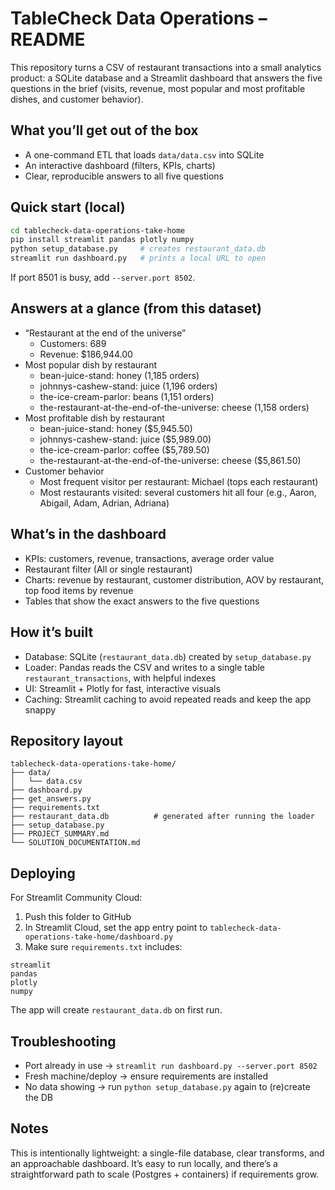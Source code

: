 # TableCheck Data Operations – README

This repository turns a CSV of restaurant transactions into a small analytics product: a SQLite database and a Streamlit dashboard that answers the five questions in the brief (visits, revenue, most popular and most profitable dishes, and customer behavior).

## What you’ll get out of the box
- A one-command ETL that loads `data/data.csv` into SQLite
- An interactive dashboard (filters, KPIs, charts)
- Clear, reproducible answers to all five questions

## Quick start (local)
```bash
cd tablecheck-data-operations-take-home
pip install streamlit pandas plotly numpy
python setup_database.py     # creates restaurant_data.db
streamlit run dashboard.py   # prints a local URL to open
```
If port 8501 is busy, add `--server.port 8502`.

## Answers at a glance (from this dataset)
- “Restaurant at the end of the universe”
  - Customers: 689
  - Revenue: $186,944.00
- Most popular dish by restaurant
  - bean-juice-stand: honey (1,185 orders)
  - johnnys-cashew-stand: juice (1,196 orders)
  - the-ice-cream-parlor: beans (1,151 orders)
  - the-restaurant-at-the-end-of-the-universe: cheese (1,158 orders)
- Most profitable dish by restaurant
  - bean-juice-stand: honey ($5,945.50)
  - johnnys-cashew-stand: juice ($5,989.00)
  - the-ice-cream-parlor: coffee ($5,789.50)
  - the-restaurant-at-the-end-of-the-universe: cheese ($5,861.50)
- Customer behavior
  - Most frequent visitor per restaurant: Michael (tops each restaurant)
  - Most restaurants visited: several customers hit all four (e.g., Aaron, Abigail, Adam, Adrian, Adriana)

## What’s in the dashboard
- KPIs: customers, revenue, transactions, average order value
- Restaurant filter (All or single restaurant)
- Charts: revenue by restaurant, customer distribution, AOV by restaurant, top food items by revenue
- Tables that show the exact answers to the five questions

## How it’s built
- Database: SQLite (`restaurant_data.db`) created by `setup_database.py`
- Loader: Pandas reads the CSV and writes to a single table `restaurant_transactions`, with helpful indexes
- UI: Streamlit + Plotly for fast, interactive visuals
- Caching: Streamlit caching to avoid repeated reads and keep the app snappy

## Repository layout
```
tablecheck-data-operations-take-home/
├── data/
│   └── data.csv
├── dashboard.py
├── get_answers.py
├── requirements.txt
├── restaurant_data.db          # generated after running the loader
├── setup_database.py
├── PROJECT_SUMMARY.md
└── SOLUTION_DOCUMENTATION.md
```

## Deploying
For Streamlit Community Cloud:
1) Push this folder to GitHub
2) In Streamlit Cloud, set the app entry point to `tablecheck-data-operations-take-home/dashboard.py`
3) Make sure `requirements.txt` includes:
```
streamlit
pandas
plotly
numpy
```
The app will create `restaurant_data.db` on first run.

## Troubleshooting
- Port already in use → `streamlit run dashboard.py --server.port 8502`
- Fresh machine/deploy → ensure requirements are installed
- No data showing → run `python setup_database.py` again to (re)create the DB

## Notes
This is intentionally lightweight: a single-file database, clear transforms, and an approachable dashboard. It’s easy to run locally, and there’s a straightforward path to scale (Postgres + containers) if requirements grow.